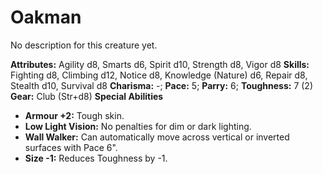 # Oakman

No description for this creature yet.

**Attributes:** Agility d8, Smarts d6, Spirit d10, Strength d8, Vigor
d8
**Skills:** Fighting d8, Climbing d12, Notice d8, Knowledge (Nature) d6,
Repair d8, Stealth d10, Survival d8
**Charisma:** -; **Pace:** 5; **Parry:** 6; **Toughness:** 7 (2)
**Gear:** Club (Str+d8)
**Special Abilities**

- **Armour +2:** Tough skin.
- **Low Light Vision:** No penalties for dim or dark lighting.
- **Wall Walker:** Can automatically move across vertical or inverted
surfaces with Pace 6".
- **Size -1:** Reduces Toughness by -1.
